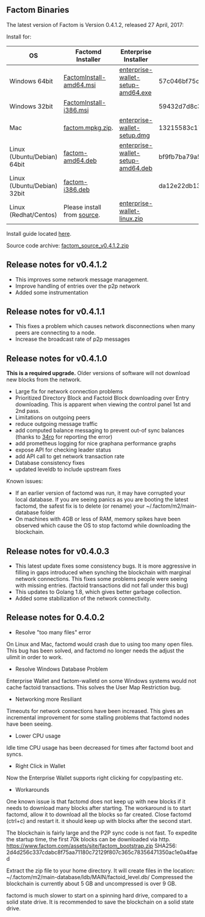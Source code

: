 ## Factom Binaries

The latest version of Factom is Version 0.4.1.2, released 27 April, 2017:


Install for:

| OS | Factomd Installer | Enterprise Installer | factomd sha256sum | Enterprise sha256sum |
|----|-----|-----|-----|-----|
| Windows 64bit | [FactomInstall-amd64.msi](https://github.com/FactomProject/distribution/releases/download/v0.4.1.2/FactomInstall-amd64.msi) | [enterprise-wallet-setup-amd64.exe](https://github.com/FactomProject/distribution/releases/download/v0.4.0.2/enterprise-wallet-setup-amd64.exe) | 57c046bf75dc1488854dc7194bdec3ec2db894f6f2743df02f99e2b8f1c5ae9b | 1e11d103da7e7b2d93c5b65c2bca9eababd08975b349b633d49681e701b18c5d |
| Windows 32bit | [FactomInstall-i386.msi](https://github.com/FactomProject/distribution/releases/download/v0.4.1.2/FactomInstall-i386.msi)  | | 59432d7d8c3cbec8069dedf2598e1aa8341c8f0190c1986607cc6a9f517bf4ff | |
| Mac | [factom.mpkg.zip](https://github.com/FactomProject/distribution/releases/download/v0.4.1.2/factom.mpkg.zip). | [enterprise-wallet-setup.dmg](https://github.com/FactomProject/distribution/releases/download/v0.4.0.2/enterprise-wallet-setup.dmg) | 13215583c1706f1185e5d7408971bb5b44aeea079b406cf52c6726ef6401c5af | 6ad2c06b05656b0fcfae75a8b4919ed3921d073d06c58698475de2a85f4d55f5 |
| Linux (Ubuntu/Debian) 64bit | [factom-amd64.deb](https://github.com/FactomProject/distribution/releases/download/v0.4.1.2/factom-amd64.deb) | [enterprise-wallet-setup-amd64.deb](https://github.com/FactomProject/distribution/releases/download/v0.4.0.2/enterprise-wallet-setup-amd64.deb) | bf9fb7ba79a5034fdd43eae887eabe2dd37b671b152e02e7cc0b3ae1beb1c118 | 29babb2a4cfb8f0f250a25bfd21ecfe34c5866d53a91a17c8a101570033252a1 |
| Linux (Ubuntu/Debian) 32bit | [factom-i386.deb](https://github.com/FactomProject/distribution/releases/download/v0.4.1.2/factom-i386.deb) | | da12e22db13f53c8c38e971ac2075aa4151fab518fc8ae735f1d6e3f1d72f734 | |
| Linux (Redhat/Centos) | Please install from [source](https://github.com/FactomProject/FactomDocs/blob/master/installFromSourceDirections.md). | [enterprise-wallet-linux.zip](https://github.com/FactomProject/distribution/releases/download/v0.4.0.2/enterprise-wallet-linux.zip) | | ba0ce2307ecaf83001ddff4b92036882e9af8036b3ee755159a2f664b3a15dfb |


Install guide located [here](https://docs.factom.com/wallet#install-factom-federation-ff).

Source code archive: [factom_source_v0.4.1.2.zip](https://github.com/FactomProject/distribution/releases/download/v0.4.1.2/factom_source_v0.4.1.2.zip)

## Release notes for v0.4.1.2
- This improves some network message management.
- Improve handling of entries over the p2p network
- Added some instrumentation


## Release notes for v0.4.1.1
- This fixes a problem which causes network disconnections when many peers are connecting to a node.
- Increase the broadcast rate of p2p messages


## Release notes for v0.4.1.0

**This is a required upgrade.**  Older versions of software will not download new blocks from the network.

- Large fix for network connection problems
- Prioritized Directory Block and Factoid Block downloading over Entry downloading.  This is apparent when viewing the control panel 1st and 2nd pass.
- Limitations on outgoing peers
- reduce outgoing message traffic
- add computed balance messaging to prevent out-of sync balances (thanks to [34ro](https://github.com/34ro) for reporting the error)
- add prometheus logging for nice graphana performance graphs
- expose API for checking leader status
- add API call to get network transaction rate
- Database consistency fixes
- updated leveldb to include upstream fixes


Known issues:
- If an earlier version of factomd was run, it may have corrupted your local database.  If you are seeing panics as you are booting the latest factomd, the safest fix is to delete (or rename) your ~/.factom/m2/main-database folder
- On machines with 4GB or less of RAM, memory spikes have been observed which cause the OS to stop factomd while downloading the blockchain.


## Release notes for v0.4.0.3

- This latest update fixes some consistency bugs.  It is more aggressive in filling in gaps introduced when synching the blockchain with marginal network connections.  This fixes some problems people were seeing with missing entries. (factoid transactions did not fall under this bug)
- This updates to Golang 1.8, which gives better garbage collection.
- Added some stabilization of the network connectivity.


## Release notes for 0.4.0.2

- Resolve "too many files" error

On Linux and Mac, factomd would crash due to using too many open files.  This bug has been solved, and factomd no longer needs the adjust the ulimit in order to work.

- Resolve Windows Database Problem

Enterprise Wallet and factom-walletd on some Windows systems would not cache factoid transactions.  This solves the User Map Restriction bug.

- Networking more Resiliant

Timeouts for network connections have been increased.  This gives an incremental improvement for some stalling problems that factomd nodes have been seeing.

- Lower CPU usage

Idle time CPU usage has been decreased for times after factomd boot and syncs.

- Right Click in Wallet

Now the Enterprise Wallet supports right clicking for copy/pasting etc.



- Workarounds

One known issue is that factomd does not keep up with new blocks if it needs to download many blocks after starting.  The workaround is to start factomd, allow it to download all the blocks so far created.  Close factomd (ctrl+c) and restart it.  it should keep up with blocks after the second start.


The blockchain is fairly large and the P2P sync code is not fast.  To expedite the startup time, the first 70k blocks can be downloaded via http.
 https://www.factom.com/assets/site/factom_bootstrap.zip
 SHA256: 2d4d256c337cdabc8f75aa71180c72129f807c365c78356471350ac1e0a4faed

Extract the zip file to your home directory. It will create files in the location: ~/.factom/m2/main-database/ldb/MAIN/factoid_level.db/   Compressed the blockchain is currently about 5 GB and uncompressed is over 9 GB.


factomd is much slower to start on a spinning hard drive, compared to a solid state drive.  It is recommended to save the blockchain on a solid state drive.





